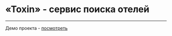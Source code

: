 # «Toxin» - сервис поиска отелей
***
Демо проекта - [посмотреть](https://madnessjs.github.io/Toxin/.)
